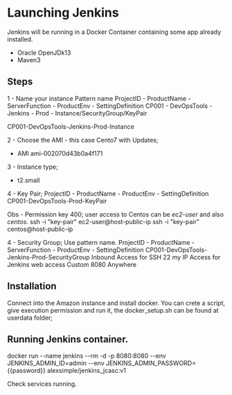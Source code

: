# Launching Jenkins

Jenkins will be running in a Docker Container containing some app already installed.
* Oracle OpenJDk13
* Maven3

## Steps
1 - Name your instance
Pattern name
ProjectID - ProductName - ServerFunction - ProductEnv - SettingDefinition
CP001     - DevOpsTools - Jenkins        - Prod       - Instance/SecurityGroup/KeyPair

CP001-DevOpsTools-Jenkins-Prod-Instance

2 - Choose the AMI - this case Cento7 with Updates;
- AMI ami-002070d43b0a4f171

3 - Instance type;
- t2.small

4 - Key Pair;
ProjectID - ProductName - ProductEnv - SettingDefinition
CP001-DevOpsTools-Prod-KeyPair

Obs - Permission key 400; user access to Centos can be *ec2-user* and also *centos*.
ssh -i "key-pair" ec2-user@host-public-ip
ssh -i "key-pair" centos@host-public-ip

4 - Security Group;
Use pattern name.
ProjectID - ProductName - ServerFunction - ProductEnv - SettingDefinition
CP001-DevOpsTools-Jenkins-Prod-SecurityGroup
Inbound
Access for SSH 22 my IP
Access for Jenkins web access Custom 8080 Anywhere 

## Installation 
Connect into the Amazon instance and install docker.
You can crete a script, give execution permission and run it, the docker_setup.sh can be found at userdata folder;

## Running Jenkins container.
docker run --name jenkins --rm -d -p 8080:8080 --env JENKINS_ADMIN_ID=admin --env JENKINS_ADMIN_PASSWORD={{password}} alexsimple/jenkins_jcasc:v1

Check services running.